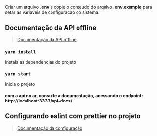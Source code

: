 Criar um arquivo **.env** e copie o conteudo do arquivo **.env.example** para setar as variaveis de configuracao do sistema.


## Documentação da API offline
> [Documentação da API offline](https://app.swaggerhub.com/apis/MurilloBorges/marvel-collection_api/1.0.0 "Clique aqui para ver a documentação!")

### `yarn install`
Instala as dependencias do projeto

### `yarn start`
Inicia o projeto

#### com a api no ar, consulte a documentação, acessando o endpoint: http://localhost:3333/api-docs/


## Configurando eslint com prettier no projeto
> [Documentação da configuração](https://marciofrancalima.com.br/blog/eslint-prettier-e-editorconfig/#:~:text=Como%20instalar%20ESLint%20e%20configur%C3%A1,terminal%3A%20yarn%20eslint%20%2D%2Dinit%20. "Clique aqui para ver a documentação!")

